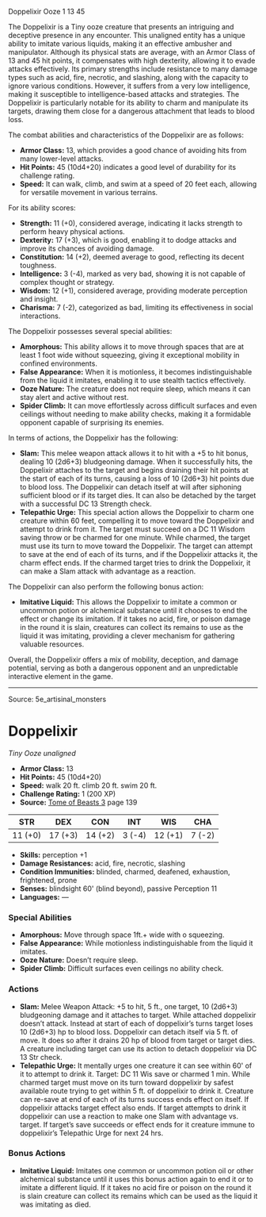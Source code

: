 <MonsterName/>Doppelixir</MonsterName>
<CreatureType/>Ooze</CreatureType>
<CR/>1</CR>
<AC/>13</AC>
<HP/>45</HP>
<summary>The Doppelixir is a Tiny ooze creature that presents an intriguing and deceptive presence in any encounter. This unaligned entity has a unique ability to imitate various liquids, making it an effective ambusher and manipulator. Although its physical stats are average, with an Armor Class of 13 and 45 hit points, it compensates with high dexterity, allowing it to evade attacks effectively. Its primary strengths include resistance to many damage types such as acid, fire, necrotic, and slashing, along with the capacity to ignore various conditions. However, it suffers from a very low intelligence, making it susceptible to intelligence-based attacks and strategies. The Doppelixir is particularly notable for its ability to charm and manipulate its targets, drawing them close for a dangerous attachment that leads to blood loss.</summary>

<detail>

The combat abilities and characteristics of the Doppelixir are as follows:

- **Armor Class:** 13, which provides a good chance of avoiding hits from many lower-level attacks.
- **Hit Points:** 45 (10d4+20) indicates a good level of durability for its challenge rating.
- **Speed:** It can walk, climb, and swim at a speed of 20 feet each, allowing for versatile movement in various terrains.

For its ability scores:

- **Strength:** 11 (+0), considered average, indicating it lacks strength to perform heavy physical actions.
- **Dexterity:** 17 (+3), which is good, enabling it to dodge attacks and improve its chances of avoiding damage.
- **Constitution:** 14 (+2), deemed average to good, reflecting its decent toughness.
- **Intelligence:** 3 (-4), marked as very bad, showing it is not capable of complex thought or strategy.
- **Wisdom:** 12 (+1), considered average, providing moderate perception and insight.
- **Charisma:** 7 (-2), categorized as bad, limiting its effectiveness in social interactions.

The Doppelixir possesses several special abilities:

- **Amorphous:** This ability allows it to move through spaces that are at least 1 foot wide without squeezing, giving it exceptional mobility in confined environments.
- **False Appearance:** When it is motionless, it becomes indistinguishable from the liquid it imitates, enabling it to use stealth tactics effectively.
- **Ooze Nature:** The creature does not require sleep, which means it can stay alert and active without rest.
- **Spider Climb:** It can move effortlessly across difficult surfaces and even ceilings without needing to make ability checks, making it a formidable opponent capable of surprising its enemies.

In terms of actions, the Doppelixir has the following:

- **Slam:** This melee weapon attack allows it to hit with a +5 to hit bonus, dealing 10 (2d6+3) bludgeoning damage. When it successfully hits, the Doppelixir attaches to the target and begins draining their hit points at the start of each of its turns, causing a loss of 10 (2d6+3) hit points due to blood loss. The Doppelixir can detach itself at will after siphoning sufficient blood or if its target dies. It can also be detached by the target with a successful DC 13 Strength check.
- **Telepathic Urge:** This special action allows the Doppelixir to charm one creature within 60 feet, compelling it to move toward the Doppelixir and attempt to drink from it. The target must succeed on a DC 11 Wisdom saving throw or be charmed for one minute. While charmed, the target must use its turn to move toward the Doppelixir. The target can attempt to save at the end of each of its turns, and if the Doppelixir attacks it, the charm effect ends. If the charmed target tries to drink the Doppelixir, it can make a Slam attack with advantage as a reaction.
  
The Doppelixir can also perform the following bonus action:

- **Imitative Liquid:** This allows the Doppelixir to imitate a common or uncommon potion or alchemical substance until it chooses to end the effect or change its imitation. If it takes no acid, fire, or poison damage in the round it is slain, creatures can collect its remains to use as the liquid it was imitating, providing a clever mechanism for gathering valuable resources.

Overall, the Doppelixir offers a mix of mobility, deception, and damage potential, serving as both a dangerous opponent and an unpredictable interactive element in the game.</detail>



---

Source: 5e_artisinal_monsters

# Doppelixir

*Tiny* *Ooze* *unaligned*

- **Armor Class:** 13
- **Hit Points:** 45 (10d4+20)
- **Speed:** walk 20 ft. climb 20 ft. swim 20 ft.
- **Challenge Rating:** 1 (200 XP)
- **Source:** [Tome of Beasts 3](https://koboldpress.com/kpstore/product/tome-of-beasts-3-for-5th-edition/) page 139

| STR | DEX | CON | INT | WIS | CHA |
| --- | --- | --- | --- | --- | --- |
| 11 (+0) | 17 (+3) | 14 (+2) | 3 (-4) | 12 (+1) | 7 (-2) |

- **Skills:** perception +1
- **Damage Resistances:** acid, fire, necrotic, slashing
- **Condition Immunities:** blinded, charmed, deafened, exhaustion, frightened, prone
- **Senses:** blindsight 60' (blind beyond), passive Perception 11
- **Languages:** —

### Special Abilities

- **Amorphous:** Move through space 1ft.+ wide with o squeezing.
- **False Appearance:** While motionless indistinguishable from the liquid it imitates.
- **Ooze Nature:** Doesn’t require sleep.
- **Spider Climb:** Difficult surfaces even ceilings no ability check.

### Actions

- **Slam:** Melee Weapon Attack: +5 to hit, 5 ft., one target, 10 (2d6+3) bludgeoning damage and it attaches to target. While attached doppelixir doesn’t attack. Instead at start of each of doppelixir’s turns target loses 10 (2d6+3) hp to blood loss. Doppelixir can detach itself via 5 ft. of move. It does so after it drains 20 hp of blood from target or target dies. A creature including target can use its action to detach doppelixir via DC 13 Str check.
- **Telepathic Urge:** It mentally urges one creature it can see within 60' of it to attempt to drink it. Target: DC 11 Wis save or charmed 1 min. While charmed target must move on its turn toward doppelixir by safest available route trying to get within 5 ft. of doppelixir to drink it. Creature can re-save at end of each of its turns success ends effect on itself. If doppelixir attacks target effect also ends. If target attempts to drink it doppelixir can use a reaction to make one Slam with advantage vs. target. If target’s save succeeds or effect ends for it creature immune to doppelixir’s Telepathic Urge for next 24 hrs.

### Bonus Actions

- **Imitative Liquid:** Imitates one common or uncommon potion oil or other alchemical substance until it uses this bonus action again to end it or to imitate a different liquid. If it takes no acid fire or poison on the round it is slain creature can collect its remains which can be used as the liquid it was imitating as died.




